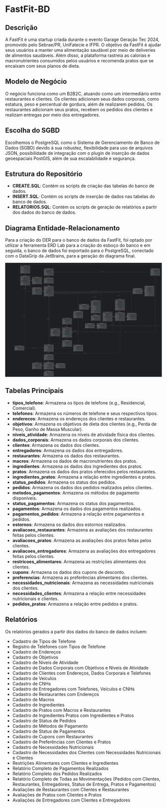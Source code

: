 # FastFit-BD

## Descrição
A FastFit é uma startup criada durante o evento Garage Geração Tec 2024, promovido pelo Sebrae/PR, UniFatecie e IFPR. O objetivo da FastFit é ajudar seus usuários a manter uma alimentação saudável por meio de deliveries de alimentos saudáveis. Além disso, a plataforma rastreia as calorias e macronutrientes consumidos pelos usuários e recomenda pratos que se encaixam com seus planos de dieta.

## Modelo de Negócio
O negócio funciona como um B2B2C, atuando como um intermediário entre restaurantes e clientes. Os clientes adicionam seus dados corporais, como estatura, peso e percentual de gordura, além de realizarem pedidos. Os restaurantes adicionam seus pratos, recebem os pedidos dos clientes e realizam entregas por meio dos entregadores.

## Escolha do SGBD
Escolhemos o PostgreSQL como o Sistema de Gerenciamento de Banco de Dados (SGBD) devido à sua robustez, flexibilidade para uso de arquivos JSON, possibilidade de integração com o plugin de inserção de dados geoespaciais PostGIS, além de sua escalabilidade e segurança.

## Estrutura do Repositório
- **CREATE.SQL**: Contém os scripts de criação das tabelas do banco de dados.
- **INSERT.SQL**: Contém os scripts de inserção de dados nas tabelas do banco de dados.
- **RELATORIOS.SQL**: Contém os scripts de geração de relatórios a partir dos dados do banco de dados.

## Diagrama Entidade-Relacionamento
Para a criação do DER para o banco de dados da FastFit, foi optado por utilizar a ferramenta ERD Lab para a criação do esboço do banco e em seguida, o banco de dados foi exportado para o PostgreSQL, conectado com o DataGrip da JetBrains, para a geração do diagrama final.

![Diagrama Entidade-Relacionamento](assets/public.png)

## Tabelas Principais
- **tipos_telefone**: Armazena os tipos de telefone (e.g., Residencial, Comercial).
- **telefones**: Armazena os números de telefone e seus respectivos tipos.
- **enderecos**: Armazena os endereços dos clientes e restaurantes.
- **objetivos**: Armazena os objetivos de dieta dos clientes (e.g., Perda de Peso, Ganho de Massa Muscular).
- **niveis_atividade**: Armazena os níveis de atividade física dos clientes.
- **dados_corporais**: Armazena os dados corporais dos clientes.
- **clientes**: Armazena os dados dos clientes.
- **entregadores**: Armazena os dados dos entregadores.
- **restaurantes**: Armazena os dados dos restaurantes.
- **macros**: Armazena os dados de macronutrientes dos pratos.
- **ingredientes**: Armazena os dados dos ingredientes dos pratos.
- **pratos**: Armazena os dados dos pratos oferecidos pelos restaurantes.
- **ingredientes_pratos**: Armazena a relação entre ingredientes e pratos.
- **status_pedidos**: Armazena os status dos pedidos.
- **pedidos**: Armazena os dados dos pedidos realizados pelos clientes.
- **metodos_pagamentos**: Armazena os métodos de pagamento disponíveis.
- **status_pagamentos**: Armazena os status dos pagamentos.
- **pagamentos**: Armazena os dados dos pagamentos realizados.
- **pagamentos_pedidos**: Armazena a relação entre pagamentos e pedidos.
- **estornos**: Armazena os dados dos estornos realizados.
- **avaliacoes_restaurantes**: Armazena as avaliações dos restaurantes feitas pelos clientes.
- **avaliacoes_pratos**: Armazena as avaliações dos pratos feitas pelos clientes.
- **avaliacoes_entregadores**: Armazena as avaliações dos entregadores feitas pelos clientes.
- **restricoes_alimentares**: Armazena as restrições alimentares dos clientes.
- **cupons**: Armazena os dados dos cupons de desconto.
- **preferencias**: Armazena as preferências alimentares dos clientes.
- **necessidades_nutricionais**: Armazena as necessidades nutricionais dos clientes.
- **necessidades_clientes**: Armazena a relação entre necessidades nutricionais e clientes.
- **pedidos_pratos**: Armazena a relação entre pedidos e pratos.

## Relatórios
Os relatórios gerados a partir dos dados do banco de dados incluem:
- Cadastro de Tipos de Telefone
- Registro de Telefones com Tipos de Telefone
- Cadastro de Endereços
- Cadastro de Objetivos
- Cadastro de Níveis de Atividade
- Cadastro de Dados Corporais com Objetivos e Níveis de Atividade
- Cadastro de Clientes com Endereços, Dados Corporais e Telefones
- Cadastro de Veículos
- Cadastro de CNHs
- Cadastro de Entregadores com Telefones, Veículos e CNHs
- Cadastro de Restaurantes com Endereços
- Cadastro de Macros
- Cadastro de Ingredientes
- Cadastro de Pratos com Macros e Restaurantes
- Cadastro de Ingredientes Pratos com Ingredientes e Pratos
- Cadastro de Status de Pedidos
- Cadastro de Métodos de Pagamento
- Cadastro de Status de Pagamentos
- Cadastro de Cupons com Restaurantes
- Cadastro de Preferências com Clientes e Pratos
- Cadastro de Necessidades Nutricionais
- Cadastro de Necessidades dos Clientes com Necessidades Nutricionais e Clientes
- Restrições Alimentares com Clientes e Ingredientes
- Relatório Completo de Pagamentos Realizados
- Relatório Completo dos Pedidos Realizados
- Relatório Completo de Todas as Movimentações (Pedidos com Clientes, Restaurantes, Entregadores, Status de Entrega, Pratos e Pagamentos)
- Avaliações de Restaurantes com Clientes e Restaurantes
- Avaliações de Pratos com Clientes e Pratos
- Avaliações de Entregadores com Clientes e Entregadores
